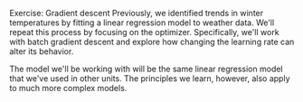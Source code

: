 
Exercise: Gradient descent
Previously, we identified trends in winter temperatures by fitting a linear regression model to weather data. We'll repeat this process by focusing on the optimizer. Specifically, we'll work with batch gradient descent and explore how changing the learning rate can alter its behavior.

The model we'll be working with will be the same linear regression model that we've used in other units. The principles we learn, however, also apply to much more complex models.
